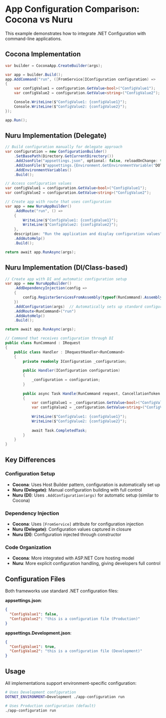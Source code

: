 # App Configuration Comparison: Cocona vs Nuru

This example demonstrates how to integrate .NET Configuration with command-line applications.

## Cocona Implementation

```csharp
var builder = CoconaApp.CreateBuilder(args);

var app = builder.Build();
app.AddCommand("run", ([FromService]IConfiguration configuration) =>
{
    var configValue1 = configuration.GetValue<bool>("ConfigValue1");
    var configValue2 = configuration.GetValue<string>("ConfigValue2");

    Console.WriteLine($"ConfigValue1: {configValue1}");
    Console.WriteLine($"ConfigValue2: {configValue2}");
});

app.Run();
```

## Nuru Implementation (Delegate)

```csharp
// Build configuration manually for delegate approach
var configuration = new ConfigurationBuilder()
    .SetBasePath(Directory.GetCurrentDirectory())
    .AddJsonFile("appsettings.json", optional: false, reloadOnChange: true)
    .AddJsonFile($"appsettings.{Environment.GetEnvironmentVariable("DOTNET_ENVIRONMENT") ?? "Production"}.json", optional: true)
    .AddEnvironmentVariables()
    .Build();

// Access configuration values
var configValue1 = configuration.GetValue<bool>("ConfigValue1");
var configValue2 = configuration.GetValue<string>("ConfigValue2");

// Create app with route that uses configuration
var app = new NuruAppBuilder()
    .AddRoute("run", () =>
    {
        WriteLine($"ConfigValue1: {configValue1}");
        WriteLine($"ConfigValue2: {configValue2}");
    },
    description: "Run the application and display configuration values")
    .AddAutoHelp()
    .Build();

return await app.RunAsync(args);
```

## Nuru Implementation (DI/Class-based)

```csharp
// Create app with DI and automatic configuration setup
var app = new NuruAppBuilder()
    .AddDependencyInjection(config => 
    {
        config.RegisterServicesFromAssembly(typeof(RunCommand).Assembly);
    })
    .AddConfiguration(args)  // Automatically sets up standard configuration sources
    .AddRoute<RunCommand>("run")
    .AddAutoHelp()
    .Build();

return await app.RunAsync(args);

// Command that receives configuration through DI
public class RunCommand : IRequest
{
    public class Handler : IRequestHandler<RunCommand>
    {
        private readonly IConfiguration _configuration;
        
        public Handler(IConfiguration configuration)
        {
            _configuration = configuration;
        }
        
        public async Task Handle(RunCommand request, CancellationToken cancellationToken)
        {
            var configValue1 = _configuration.GetValue<bool>("ConfigValue1");
            var configValue2 = _configuration.GetValue<string>("ConfigValue2");
            
            WriteLine($"ConfigValue1: {configValue1}");
            WriteLine($"ConfigValue2: {configValue2}");
            
            await Task.CompletedTask;
        }
    }
}
```

## Key Differences

### Configuration Setup
- **Cocona**: Uses Host Builder pattern, configuration is automatically set up
- **Nuru (Delegate)**: Manual configuration building with full control
- **Nuru (DI)**: Uses `.AddConfiguration(args)` for automatic setup (similar to Cocona)

### Dependency Injection
- **Cocona**: Uses `[FromService]` attribute for configuration injection
- **Nuru (Delegate)**: Configuration values captured in closure
- **Nuru (DI)**: Configuration injected through constructor

### Code Organization
- **Cocona**: More integrated with ASP.NET Core hosting model
- **Nuru**: More explicit configuration handling, giving developers full control

## Configuration Files

Both frameworks use standard .NET configuration files:

**appsettings.json**:
```json
{
  "ConfigValue1": false,
  "ConfigValue2": "this is a configuration file (Production)"
}
```

**appsettings.Development.json**:
```json
{
  "ConfigValue1": true,
  "ConfigValue2": "this is a configuration file (Development)"
}
```

## Usage

All implementations support environment-specific configuration:

```bash
# Uses Development configuration
DOTNET_ENVIRONMENT=Development ./app-configuration run

# Uses Production configuration (default)
./app-configuration run
```